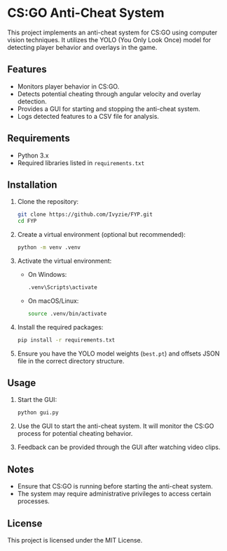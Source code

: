 # CS:GO Anti-Cheat System

This project implements an anti-cheat system for CS:GO using computer vision techniques. It utilizes the YOLO (You Only Look Once) model for detecting player behavior and overlays in the game.

## Features

- Monitors player behavior in CS:GO.
- Detects potential cheating through angular velocity and overlay detection.
- Provides a GUI for starting and stopping the anti-cheat system.
- Logs detected features to a CSV file for analysis.

## Requirements

- Python 3.x
- Required libraries listed in `requirements.txt`

## Installation

1. Clone the repository:

   ```bash
   git clone https://github.com/Ivyzie/FYP.git
   cd FYP
   ```

2. Create a virtual environment (optional but recommended):

   ```bash
   python -m venv .venv
   ```

3. Activate the virtual environment:

   - On Windows:
     ```bash
     .venv\Scripts\activate
     ```
   - On macOS/Linux:
     ```bash
     source .venv/bin/activate
     ```

4. Install the required packages:

   ```bash
   pip install -r requirements.txt
   ```

5. Ensure you have the YOLO model weights (`best.pt`) and offsets JSON file in the correct directory structure.

## Usage

1. Start the GUI:

   ```bash
   python gui.py
   ```

2. Use the GUI to start the anti-cheat system. It will monitor the CS:GO process for potential cheating behavior.

3. Feedback can be provided through the GUI after watching video clips.

## Notes

- Ensure that CS:GO is running before starting the anti-cheat system.
- The system may require administrative privileges to access certain processes.

## License

This project is licensed under the MIT License.
